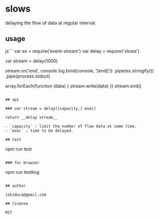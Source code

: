# slows

delaying the flow of data at regular interval.

## usage

js```
var es    = require('event-stream')
var delay = require('slows')

var stream = delay(1000)

stream.on('end', console.log.bind(console, '[end]'))
  .pipe(es.stringify())
  .pipe(process.stdout)

array.forEach(function (data) {
    stream.write(data)
})
stream.end()
```

## api

### var stream = delay([capacity,] msec)

return __delay stream__

- `capacity` : limit the number of flow data at same time.
- `msec` : time to be delayed.

## test

```
npm run test
```

### for browser

```
npm run testling
```

## author

ishiduca@gmail.com

## license

MIT
